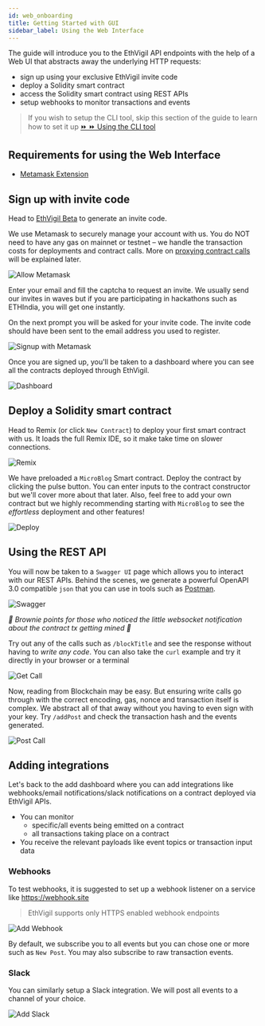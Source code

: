 ```yaml
---
id: web_onboarding
title: Getting Started with GUI
sidebar_label: Using the Web Interface
---
```


The guide will introduce you to the EthVigil API endpoints with the help of a Web UI that abstracts away the underlying HTTP requests:
* sign up using your exclusive EthVigil invite code
* deploy a Solidity smart contract
* access the Solidity smart contract using REST APIs
* setup webhooks to monitor transactions and events

>If you wish to setup the CLI tool, skip this section of the guide to learn how to set it up [⏩ ⏩ Using the CLI tool](cli_gettingstarted.md)

## Requirements for using the Web Interface
* [Metamask Extension](https://metamask.io/)

## Sign up with invite code
Head to [EthVigil Beta](https://beta.ethvigil.com/) to generate an invite code.

We use Metamask to securely manage your account with us. You do NOT need to have any gas on mainnet or testnet – we handle the transaction costs for deployments and contract calls. More on [proxying contract calls](https://medium.com/blockvigil/signer-control-cum-proxy-smart-contract-a-look-at-ethvigils-latest-offering-9ad6c098c095) will be explained later.

![Allow Metamask](assets/web-ui/metamask_access.png)

Enter your email and fill the captcha to request an invite. We usually send our invites in waves but if you are participating in hackathons such as ETHIndia, you will get one instantly.

On the next prompt you will be asked for your invite code. The invite code should have been sent to the email address you used to register.

![Signup with Metamask](assets/web-ui/metamask_signup.png)

Once you are signed up, you'll be taken to a dashboard where you can see all the contracts deployed through EthVigil.

![Dashboard](assets/web-ui/dashboard.png)

## Deploy a Solidity smart contract

Head to Remix (or click `New Contract`) to deploy your first smart contract with us. It loads the full Remix IDE, so it make take time on slower connections.

![Remix](assets/web-ui/remix.png)

We have preloaded a `MicroBlog` Smart contract. Deploy the contract by clicking the pulse button. You can enter inputs to the contract constructor but we'll cover more about that later. Also, feel free to add your own contract but we highly recommending starting with `MicroBlog` to see the *effortless* deployment and other features!

![Deploy](assets/web-ui/microblog_deploy.png)


## Using the REST API

You will now be taken to a `Swagger UI` page which allows you to interact with our REST APIs. Behind the scenes, we generate a powerful OpenAPI 3.0 compatible `json` that you can use in tools such as [Postman](https://www.getpostman.com/).

![Swagger](assets/web-ui/swagger_ui.png)

*🍪 Brownie points for those who noticed the little websocket notification about the contract tx getting mined 🎉*

Try out any of the calls such as `/blockTitle` and see the response without having to *write any code*. You can also take the `curl` example and try it directly in your browser or a terminal

![Get Call](assets/web-ui/swagger_get.png)

Now, reading from Blockchain may be easy. But ensuring write calls go through with the correct encoding, gas, nonce and transaction itself is complex. We abstract all of that away without you having to even sign with your key. Try `/addPost` and check the transaction hash and the events generated.

![Post Call](assets/web-ui/swagger_post.png)

## Adding integrations

Let's back to the add dashboard where you can add integrations like webhooks/email notifications/slack notifications on a contract deployed via EthVigil APIs.
* You can monitor
  * specific/all events being emitted on a contract
  * all transactions taking place on a contract
* You receive the relevant payloads like event topics or transaction input data

### Webhooks

To test webhooks, it is suggested to set up a webhook listener on a service like https://webhook.site
>EthVigil supports only HTTPS enabled webhook endpoints

![Add Webhook](assets/web-ui/add_webhook.png)

By default, we subscribe you to all events but you can chose one or more such as `New Post`. You may also subscribe to raw transaction events.

### Slack

You can similarly setup a Slack integration. We will post all events to a channel of your choice.

![Add Slack](assets/web-ui/slack_notification.png)
